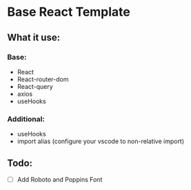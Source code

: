 # Base React Template

## What it use:

### Base:

- React
- React-router-dom
- React-query
- axios
- useHooks

### Additional:

- useHooks
- import alias (configure your vscode to non-relative import)


## Todo:
- [ ] Add Roboto and Poppins Font
